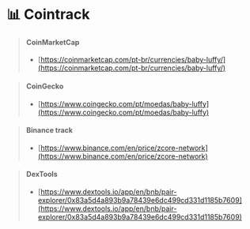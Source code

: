 # 📊 Cointrack

> #### CoinMarketCap <a href="#coinmarketcap" id="coinmarketcap"></a>
>
> * ​[https://coinmarketcap.com/pt-br/currencies/baby-luffy/](https://coinmarketcap.com/pt-br/currencies/baby-luffy/)​

> #### CoinGecko <a href="#coingecko" id="coingecko"></a>
>
> * ​[https://www.coingecko.com/pt/moedas/baby-luffy](https://www.coingecko.com/pt/moedas/baby-luffy)​

> #### Binance track <a href="#binance-track" id="binance-track"></a>
>
> * ​[https://www.binance.com/en/price/zcore-network](https://www.binance.com/en/price/zcore-network)
>
>

> #### DexTools <a href="#crypto.com-track" id="crypto.com-track"></a>
>
> * [​](https://www.dextools.io/app/en/bnb/pair-explorer/0x83a5d4a893b9a78439e6dc499cd331d1185b7609)[https://www.dextools.io/app/en/bnb/pair-explorer/0x83a5d4a893b9a78439e6dc499cd331d1185b7609](https://www.dextools.io/app/en/bnb/pair-explorer/0x83a5d4a893b9a78439e6dc499cd331d1185b7609)​

